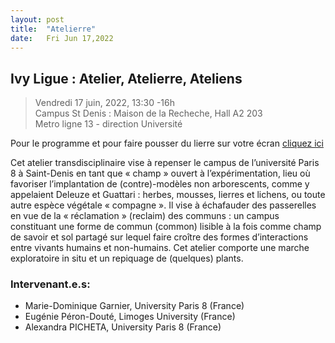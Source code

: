 ```yaml
---
layout: post
title:  "Atelierre"
date:   Fri Jun 17,2022
---
```


## Ivy Ligue : Atelier, Atelierre, Ateliens

> Vendredi 17 juin, 2022, 13:30 -16h <br>
> Campus St Denis : Maison de la Recheche, Hall A2 203 <br>
> Metro ligne 13 - direction Université <br>

Pour le programme et pour faire pousser du lierre sur votre écran [cliquez ici](maridogarnier.com/ivy/ivy)

Cet atelier transdisciplinaire vise à repenser le campus de l’université Paris 8 à Saint-Denis en tant que
« champ » ouvert à l’expérimentation, lieu où favoriser l’implantation de (contre)-modèles non
arborescents, comme y appelaient Deleuze et Guattari : herbes, mousses, lierres et lichens, ou toute
autre espèce végétale « compagne ».
Il vise à échafauder des passerelles en vue de la « réclamation » (reclaim) des communs : un campus
constituant une forme de commun (common) lisible à la fois comme champ de savoir et sol partagé
sur lequel faire croître des formes d’interactions entre vivants humains et non-humains.
Cet atelier comporte une marche exploratoire in situ et un repiquage de (quelques) plants.


### Intervenant.e.s:

* Marie-Dominique Garnier, University Paris 8 (France)
* Eugénie Péron-Douté, Limoges University (France)
* Alexandra PICHETA, University Paris 8 (France)

